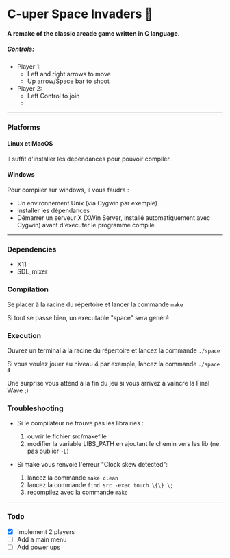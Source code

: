 # C-uper Space Invaders :rocket: 

#### A remake of the classic arcade game written in C language.
##### Controls:
* Player 1:
    * Left and right arrows to move
    * Up arrow/Space bar to shoot
* Player 2:
    * Left Control to join
    *

---
### Platforms

#### Linux et MacOS
Il suffit d'installer les dépendances pour pouvoir compiler.

#### Windows
Pour compiler sur windows, il vous faudra :
- Un environnement Unix (via Cygwin par exemple)
- Installer les dépendances
- Démarrer un serveur X (XWin Server, installé automatiquement avec Cygwin) avant d'executer le programme compilé

---

### Dependencies
- X11
- SDL_mixer

### Compilation
Se placer à la racine du répertoire et lancer la commande `make`

Si tout se passe bien, un executable "space" sera genéré


### Execution
Ouvrez un terminal à la racine du répertoire et lancez la commande `./space`

Si vous voulez jouer au niveau 4 par exemple, lancez la commande `./space 4`

Une surprise vous attend à la fin du jeu si vous arrivez à vaincre la Final Wave ;)

### Troubleshooting

- Si le compilateur ne trouve pas les librairies :
	1. ouvrir le fichier src/makefile
	2. modifier la variable LIBS_PATH en ajoutant le chemin vers les lib (ne pas oublier `-L`)

- Si make vous renvoie l'erreur "Clock skew detected":
	1. lancez la commande `make clean`
	2. lancez la commande `find src -exec touch \{\} \;`
	3. recompilez avec la commande `make`
---

### Todo

- [x] Implement 2 players
- [ ] Add a main menu
- [ ] Add power ups
